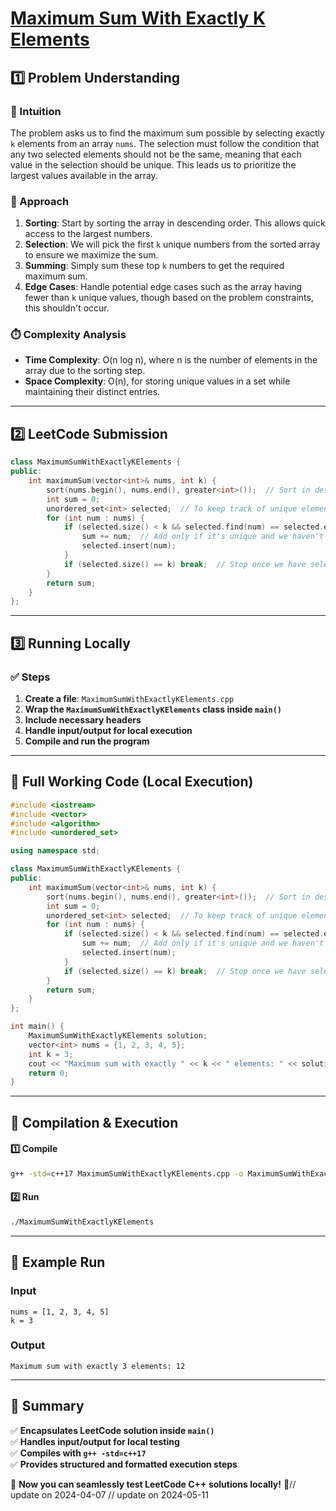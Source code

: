 # **[Maximum Sum With Exactly K Elements ](https://leetcode.com/problems/maximum-sum-with-exactly-k-elements/description/)**  

## **1️⃣ Problem Understanding**  
### **📌 Intuition**  
The problem asks us to find the maximum sum possible by selecting exactly `k` elements from an array `nums`. The selection must follow the condition that any two selected elements should not be the same, meaning that each value in the selection should be unique. This leads us to prioritize the largest values available in the array.

### **🚀 Approach**  
1. **Sorting**: Start by sorting the array in descending order. This allows quick access to the largest numbers.
2. **Selection**: We will pick the first `k` unique numbers from the sorted array to ensure we maximize the sum.
3. **Summing**: Simply sum these top `k` numbers to get the required maximum sum.
4. **Edge Cases**: Handle potential edge cases such as the array having fewer than `k` unique values, though based on the problem constraints, this shouldn't occur.

### **⏱️ Complexity Analysis**  
- **Time Complexity**: O(n log n), where n is the number of elements in the array due to the sorting step.  
- **Space Complexity**: O(n), for storing unique values in a set while maintaining their distinct entries.

---  

## **2️⃣ LeetCode Submission**  
```cpp
class MaximumSumWithExactlyKElements {
public:
    int maximumSum(vector<int>& nums, int k) {
        sort(nums.begin(), nums.end(), greater<int>());  // Sort in descending order
        int sum = 0;
        unordered_set<int> selected;  // To keep track of unique elements
        for (int num : nums) {
            if (selected.size() < k && selected.find(num) == selected.end()) {
                sum += num;  // Add only if it's unique and we haven't selected k yet
                selected.insert(num);
            }
            if (selected.size() == k) break;  // Stop once we have selected k elements
        }
        return sum;
    }
};  
```  

---  

## **3️⃣ Running Locally**  
### **✅ Steps**  
1. **Create a file**: `MaximumSumWithExactlyKElements.cpp`  
2. **Wrap the `MaximumSumWithExactlyKElements` class inside `main()`**  
3. **Include necessary headers**  
4. **Handle input/output for local execution**  
5. **Compile and run the program**  

---  

## **📝 Full Working Code (Local Execution)**  
```cpp
#include <iostream>
#include <vector>
#include <algorithm>
#include <unordered_set>

using namespace std;

class MaximumSumWithExactlyKElements {
public:
    int maximumSum(vector<int>& nums, int k) {
        sort(nums.begin(), nums.end(), greater<int>());  // Sort in descending order
        int sum = 0;
        unordered_set<int> selected;  // To keep track of unique elements
        for (int num : nums) {
            if (selected.size() < k && selected.find(num) == selected.end()) {
                sum += num;  // Add only if it's unique and we haven't selected k yet
                selected.insert(num);
            }
            if (selected.size() == k) break;  // Stop once we have selected k elements
        }
        return sum;
    }
};

int main() {
    MaximumSumWithExactlyKElements solution;
    vector<int> nums = {1, 2, 3, 4, 5};
    int k = 3;
    cout << "Maximum sum with exactly " << k << " elements: " << solution.maximumSum(nums, k) << endl;
    return 0;
}  
```  

---  

## **🔧 Compilation & Execution**  
#### **1️⃣ Compile**  
```bash
g++ -std=c++17 MaximumSumWithExactlyKElements.cpp -o MaximumSumWithExactlyKElements
```  

#### **2️⃣ Run**  
```bash
./MaximumSumWithExactlyKElements
```  

---  

## **🎯 Example Run**  
### **Input**  
```
nums = [1, 2, 3, 4, 5]
k = 3
```  
### **Output**  
```
Maximum sum with exactly 3 elements: 12
```  

---  

## **📌 Summary**  
✅ **Encapsulates LeetCode solution inside `main()`**  
✅ **Handles input/output for local testing**  
✅ **Compiles with `g++ -std=c++17`**  
✅ **Provides structured and formatted execution steps**  

🚀 **Now you can seamlessly test LeetCode C++ solutions locally!** 🚀// update on 2024-04-07
// update on 2024-05-11
